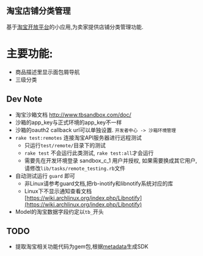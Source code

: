 淘宝店铺分类管理
---

基于[淘宝开放平台](http://open.taobao.com/index.htm)的小应用,为卖家提供店铺分类管理功能.  

主要功能:  
===
* 商品描述里显示面包屑导航
* 三级分类

Dev Note
---
* 淘宝沙箱文档 http://www.tbsandbox.com/doc/
* 沙箱的app_key与正式环境的app_key不一样
* 沙箱的oauth2 callback url可以单独设置. `开发者中心 -> 沙箱环境管理`
* `rake test:remotes` 连接淘宝API服务器进行远程测试
  + 只运行`test/remote/`目录下的测试
  + `rake test` 不会运行此类测试, `rake test:all`才会运行
  + 需要先在开发环境登录 sandbox_c_1 用户并授权, 如果需要换成其它用户,请修改`lib/tasks/remote_testing.rb`文件
* 自动测试运行 `guard` 即可
  + 非Linux请参考guard文档,把rb-inotify和libnotify系统对应的库
  + Linux下不显示通知查看文档 [https://wiki.archlinux.org/index.php/Libnotify](https://wiki.archlinux.org/index.php/Libnotify)
* Model的淘宝数据字段约定以`tb_`开头

TODO
---
* 提取淘宝相关功能代码为gem包,根据[metadata](http://api.taobao.com/myresources/standardSdk.htm?spm=0.0.0.40.rebfKc)生成SDK
